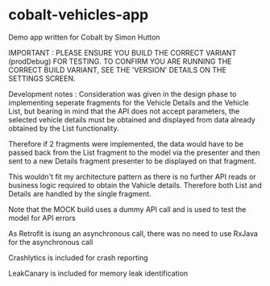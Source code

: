# cobalt-vehicles-app

Demo app written for Cobalt by Simon Hutton

IMPORTANT : PLEASE ENSURE YOU BUILD THE CORRECT VARIANT (prodDebug) FOR TESTING. TO CONFIRM YOU ARE RUNNING THE CORRECT BUILD VARIANT, SEE THE 'VERSION' DETAILS ON THE SETTINGS SCREEN.

Development notes : Consideration was given in the design phase to implementing seperate fragments for the Vehicle Details and the Vehicle List, but bearing in mind that the API does not accept parameters, the selected vehicle details must be obtained and displayed from data already obtained by the List functionality. 

Therefore if 2 fragments were implemented, the data would have to be passed back from the List fragment to the model via the presenter and then sent to a new Details fragment presenter to be displayed on that fragment.

This wouldn't fit my architecture pattern as there is no further API reads or business logic required to obtain the Vahicle details. Therefore both List and Details are handled by the single fragment. 

Note that the MOCK build uses a dummy API call and is used to test the model for API errors

As Retrofit is isung an asynchronous call, there was no need to use RxJava for the asynchronous call

Crashlytics is included for crash reporting

LeakCanary is included for memory leak identification





